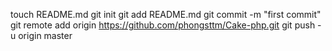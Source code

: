 touch README.md
git init
git add README.md
git commit -m "first commit"
git remote add origin https://github.com/phongsttm/Cake-php.git
git push -u origin master